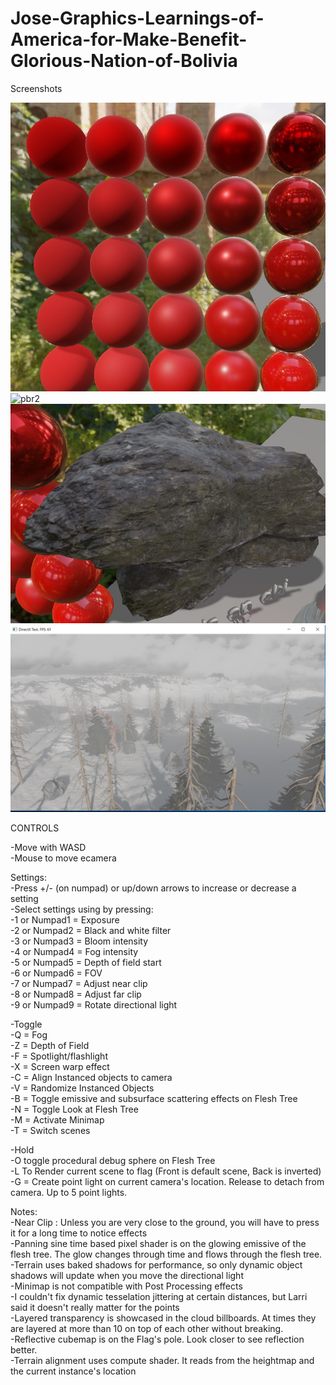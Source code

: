 # Jose-Graphics-Learnings-of-America-for-Make-Benefit-Glorious-Nation-of-Bolivia

Screenshots

![pbr1](/pbr/pbr.jpg?raw=true "PBR")
![pbr2](/pbr/pbr1.jpg?raw=true "PBR")
![pbr3](/pbr/pbr2.jpg?raw=true "PBR")
![pbr4](/pbr/pbr3.jpg?raw=true "PBR")


CONTROLS

-Move with WASD  
-Mouse to move ecamera  

Settings:  
-Press +/- (on numpad) or up/down arrows to increase or decrease a setting  
-Select settings using by pressing:  
	-1 or Numpad1 = Exposure  
	-2 or Numpad2 = Black and white filter  
	-3 or Numpad3 = Bloom intensity  
	-4 or Numpad4 = Fog intensity  
	-5 or Numpad5 = Depth of field start  
	-6 or Numpad6 = FOV  
	-7 or Numpad7 = Adjust near clip   
	-8 or Numpad8 = Adjust far clip  
	-9 or Numpad9 = Rotate directional light   
	
-Toggle  
	-Q = Fog  
	-Z = Depth of Field  
	-F = Spotlight/flashlight  
	-X = Screen warp effect  
	-C = Align Instanced objects to camera  
	-V = Randomize Instanced Objects  
	-B = Toggle emissive and subsurface scattering effects on Flesh Tree  
	-N = Toggle Look at Flesh Tree  
	-M = Activate Minimap  
	-T = Switch scenes
	
	
-Hold  
	-O toggle procedural debug sphere on Flesh Tree  
	-L To Render current scene to flag (Front is default scene, Back is inverted)  
	-G = Create point light on current camera's location. Release to detach from camera. Up to 5 point lights.  
	
Notes:  
	-Near Clip : Unless you are very close to the ground, you will have to press it for a long time to notice effects  
	-Panning sine time based pixel shader is on the glowing emissive of the flesh tree. The glow changes through time and flows through the flesh tree.  
	-Terrain uses baked shadows for performance, so only dynamic object shadows will update when you move the directional light  
	-Minimap is not compatible with Post Processing effects   
	-I couldn't fix dynamic tesselation jittering at certain distances, but Larri said it doesn't really matter for the points  
	-Layered transparency is showcased in the cloud billboards. At times they are layered at more than 10 on top of each other without breaking.  
	-Reflective cubemap is on the Flag's pole. Look closer to see reflection better.  
	-Terrain alignment uses compute shader. It reads from the heightmap and the current instance's location   
	
